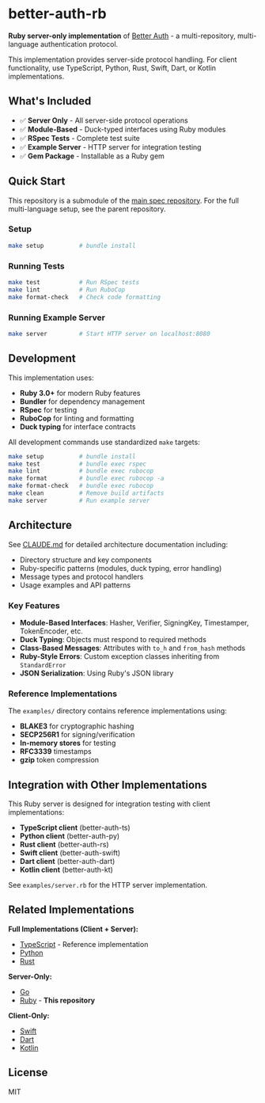 # better-auth-rb

**Ruby server-only implementation** of [Better Auth](https://github.com/jasoncolburne/better-auth) - a multi-repository, multi-language authentication protocol.

This implementation provides server-side protocol handling. For client functionality, use TypeScript, Python, Rust, Swift, Dart, or Kotlin implementations.

## What's Included

- ✅ **Server Only** - All server-side protocol operations
- ✅ **Module-Based** - Duck-typed interfaces using Ruby modules
- ✅ **RSpec Tests** - Complete test suite
- ✅ **Example Server** - HTTP server for integration testing
- ✅ **Gem Package** - Installable as a Ruby gem

## Quick Start

This repository is a submodule of the [main spec repository](https://github.com/jasoncolburne/better-auth). For the full multi-language setup, see the parent repository.

### Setup

```bash
make setup          # bundle install
```

### Running Tests

```bash
make test           # Run RSpec tests
make lint           # Run RuboCop
make format-check   # Check code formatting
```

### Running Example Server

```bash
make server         # Start HTTP server on localhost:8080
```

## Development

This implementation uses:
- **Ruby 3.0+** for modern Ruby features
- **Bundler** for dependency management
- **RSpec** for testing
- **RuboCop** for linting and formatting
- **Duck typing** for interface contracts

All development commands use standardized `make` targets:

```bash
make setup          # bundle install
make test           # bundle exec rspec
make lint           # bundle exec rubocop
make format         # bundle exec rubocop -a
make format-check   # bundle exec rubocop
make clean          # Remove build artifacts
make server         # Run example server
```

## Architecture

See [CLAUDE.md](CLAUDE.md) for detailed architecture documentation including:
- Directory structure and key components
- Ruby-specific patterns (modules, duck typing, error handling)
- Message types and protocol handlers
- Usage examples and API patterns

### Key Features

- **Module-Based Interfaces**: Hasher, Verifier, SigningKey, Timestamper, TokenEncoder, etc.
- **Duck Typing**: Objects must respond to required methods
- **Class-Based Messages**: Attributes with `to_h` and `from_hash` methods
- **Ruby-Style Errors**: Custom exception classes inheriting from `StandardError`
- **JSON Serialization**: Using Ruby's JSON library

### Reference Implementations

The `examples/` directory contains reference implementations using:
- **BLAKE3** for cryptographic hashing
- **SECP256R1** for signing/verification
- **In-memory stores** for testing
- **RFC3339** timestamps
- **gzip** token compression

## Integration with Other Implementations

This Ruby server is designed for integration testing with client implementations:
- **TypeScript client** (better-auth-ts)
- **Python client** (better-auth-py)
- **Rust client** (better-auth-rs)
- **Swift client** (better-auth-swift)
- **Dart client** (better-auth-dart)
- **Kotlin client** (better-auth-kt)

See `examples/server.rb` for the HTTP server implementation.

## Related Implementations

**Full Implementations (Client + Server):**
- [TypeScript](https://github.com/jasoncolburne/better-auth-ts) - Reference implementation
- [Python](https://github.com/jasoncolburne/better-auth-py)
- [Rust](https://github.com/jasoncolburne/better-auth-rs)

**Server-Only:**
- [Go](https://github.com/jasoncolburne/better-auth-go)
- [Ruby](https://github.com/jasoncolburne/better-auth-rb) - **This repository**

**Client-Only:**
- [Swift](https://github.com/jasoncolburne/better-auth-swift)
- [Dart](https://github.com/jasoncolburne/better-auth-dart)
- [Kotlin](https://github.com/jasoncolburne/better-auth-kt)

## License

MIT

